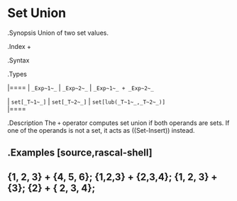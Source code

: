# Set Union

.Synopsis
Union of two set values.

.Index
+

.Syntax

.Types

|====
| `_Exp~1~_`    |  `_Exp~2~_`    | `_Exp~1~_ + _Exp~2~_`      

| `set[_T~1~_]` |  `set[_T~2~_]` | `set[lub(_T~1~_,_T~2~_)]`  
|====

.Description
The `+` operator computes set union if both operands are sets. If one of the operands is not a set, it acts as ((Set-Insert)) instead.

.Examples
[source,rascal-shell]
----
{1, 2, 3} + {4, 5, 6};
{1,2,3} + {2,3,4};
{1, 2, 3} + {3};
{2} + { 2, 3, 4};
----

